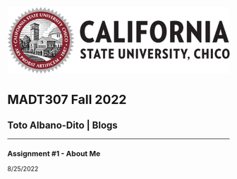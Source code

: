 ![](Images/CSUCHICO-Seal.png)
# MADT307 Fall 2022
## Toto Albano-Dito | Blogs


------------------------------------------------------------------------------------------------------
### Assignment #1 - About Me
8/25/2022
